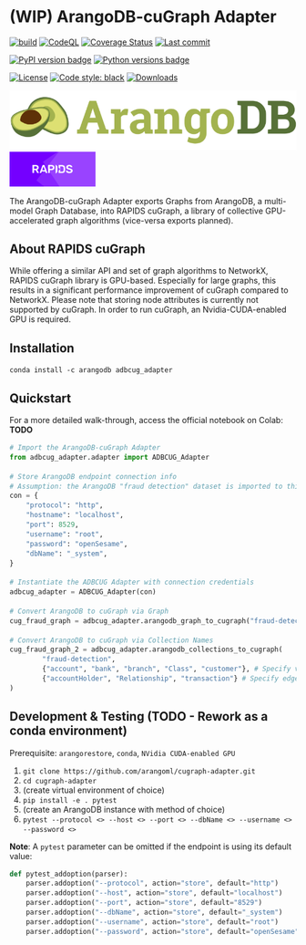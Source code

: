 # (WIP) ArangoDB-cuGraph Adapter
[![build](https://github.com/arangoml/cugraph-adapter/actions/workflows/build.yml/badge.svg?branch=master)](https://github.com/arangoml/cugraph-adapter/actions/workflows/build.yml)
[![CodeQL](https://github.com/arangoml/cugraph-adapter/actions/workflows/analyze.yml/badge.svg?branch=master)](https://github.com/arangoml/cugraph-adapter/actions/workflows/analyze.yml)
[![Coverage Status](https://coveralls.io/repos/github/arangoml/cugraph-adapter/badge.svg?branch=master)](https://coveralls.io/github/arangoml/cugraph-adapter)
[![Last commit](https://img.shields.io/github/last-commit/arangoml/cugraph-adapter)](https://github.com/arangoml/cugraph-adapter/commits/master)

[![PyPI version badge](https://img.shields.io/pypi/v/adbcug-adapter?color=3775A9&style=for-the-badge&logo=pypi&logoColor=FFD43B)](https://pypi.org/project/adbcug-adapter/)
[![Python versions badge](https://img.shields.io/pypi/pyversions/adbcug-adapter?color=3776AB&style=for-the-badge&logo=python&logoColor=FFD43B)](https://pypi.org/project/adbcug-adapter/)

[![License](https://img.shields.io/github/license/arangoml/cugraph-adapter?color=9E2165&style=for-the-badge)](https://github.com/arangoml/cugraph-adapter/blob/master/LICENSE)
[![Code style: black](https://img.shields.io/static/v1?style=for-the-badge&label=code%20style&message=black&color=black)](https://github.com/psf/black)
[![Downloads](https://img.shields.io/badge/dynamic/json?style=for-the-badge&color=282661&label=Downloads&query=total_downloads&url=https://api.pepy.tech/api/projects/adbcug-adapter)](https://pepy.tech/project/adbcug-adapter)

<a href="https://www.arangodb.com/" rel="arangodb.com">![](./examples/assets/logos/ArangoDB_logo.png)</a>
<a href="https://github.com/rapidsai/cugraph" rel="github.com/rapidsai/cugraph"><img src="./examples/assets/logos/rapids_logo.png" width=30% height=30%></a>

The ArangoDB-cuGraph Adapter exports Graphs from ArangoDB, a multi-model Graph Database, into RAPIDS cuGraph, a library of collective GPU-accelerated graph algorithms (vice-versa exports planned).

## About RAPIDS cuGraph

While offering a similar API and set of graph algorithms to NetworkX, RAPIDS cuGraph library is GPU-based. Especially for large graphs, this results in a significant performance improvement of cuGraph compared to NetworkX. Please note that storing node attributes is currently not supported by cuGraph. In order to run cuGraph, an Nvidia-CUDA-enabled GPU is required.

## Installation

```
conda install -c arangodb adbcug_adapter
```

##  Quickstart

For a more detailed walk-through, access the official notebook on Colab: **TODO**

```py
# Import the ArangoDB-cuGraph Adapter
from adbcug_adapter.adapter import ADBCUG_Adapter

# Store ArangoDB endpoint connection info
# Assumption: the ArangoDB "fraud detection" dataset is imported to this endpoint for example purposes
con = {
    "protocol": "http",
    "hostname": "localhost",
    "port": 8529,
    "username": "root",
    "password": "openSesame",
    "dbName": "_system",
}

# Instantiate the ADBCUG Adapter with connection credentials
adbcug_adapter = ADBCUG_Adapter(con)

# Convert ArangoDB to cuGraph via Graph
cug_fraud_graph = adbcug_adapter.arangodb_graph_to_cugraph("fraud-detection")

# Convert ArangoDB to cuGraph via Collection Names
cug_fraud_graph_2 = adbcug_adapter.arangodb_collections_to_cugraph(
        "fraud-detection", 
        {"account", "bank", "branch", "Class", "customer"}, # Specify vertex collections
        {"accountHolder", "Relationship", "transaction"} # Specify edge collections
)
```

##  Development & Testing (TODO - Rework as a conda environment)

Prerequisite: `arangorestore`, `conda`, `NVidia CUDA-enabled GPU`

1. `git clone https://github.com/arangoml/cugraph-adapter.git`
2. `cd cugraph-adapter`
3. (create virtual environment of choice)
4. `pip install -e . pytest`
5. (create an ArangoDB instance with method of choice)
6. `pytest --protocol <> --host <> --port <> --dbName <> --username <> --password <>`

**Note**: A `pytest` parameter can be omitted if the endpoint is using its default value:
```python
def pytest_addoption(parser):
    parser.addoption("--protocol", action="store", default="http")
    parser.addoption("--host", action="store", default="localhost")
    parser.addoption("--port", action="store", default="8529")
    parser.addoption("--dbName", action="store", default="_system")
    parser.addoption("--username", action="store", default="root")
    parser.addoption("--password", action="store", default="openSesame")
```